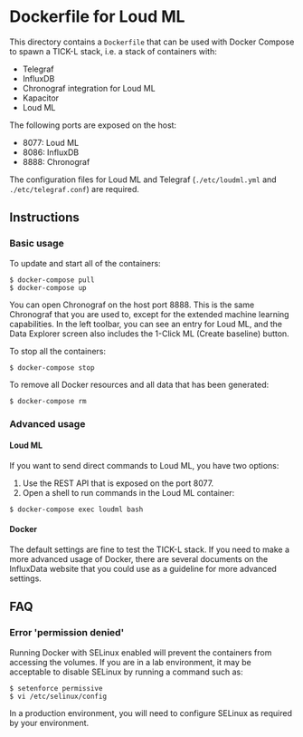 # Dockerfile for Loud ML

This directory contains a `Dockerfile` that can be used with Docker Compose
to spawn a TICK-L stack, i.e. a stack of containers with:
- Telegraf
- InfluxDB
- Chronograf integration for Loud ML
- Kapacitor
- Loud ML

The following ports are exposed on the host:
- 8077: Loud ML
- 8086: InfluxDB
- 8888: Chronograf

The configuration files for Loud ML and Telegraf (`./etc/loudml.yml` and
`./etc/telegraf.conf`) are required.

## Instructions

### Basic usage

To update and start all of the containers:

```
$ docker-compose pull
$ docker-compose up
```

You can open Chronograf on the host port 8888. This is the same Chronograf
that you are used to, except for the extended machine learning capabilities.
In the left toolbar, you can see an entry for Loud ML, and the Data Explorer
screen also includes the 1-Click ML (Create baseline) button.

To stop all the containers:

```
$ docker-compose stop
```

To remove all Docker resources and all data that has been generated:

```
$ docker-compose rm
```

### Advanced usage

#### Loud ML

If you want to send direct commands to Loud ML, you have two options:

1. Use the REST API that is exposed on the port 8077.
2. Open a shell to run commands in the Loud ML container:

```
$ docker-compose exec loudml bash
```

#### Docker

The default settings are fine to test the TICK-L stack. If you need to make
a more advanced usage of Docker, there are several documents on the InfluxData
website that you could use as a guideline for more advanced settings.

## FAQ

### Error 'permission denied'

Running Docker with SELinux enabled will prevent the containers from
accessing the volumes. If you are in a lab environment, it may be
acceptable to disable SELinux by running a command such as:

```
$ setenforce permissive
$ vi /etc/selinux/config
```

In a production environment, you will need to configure SELinux as
required by your environment.
